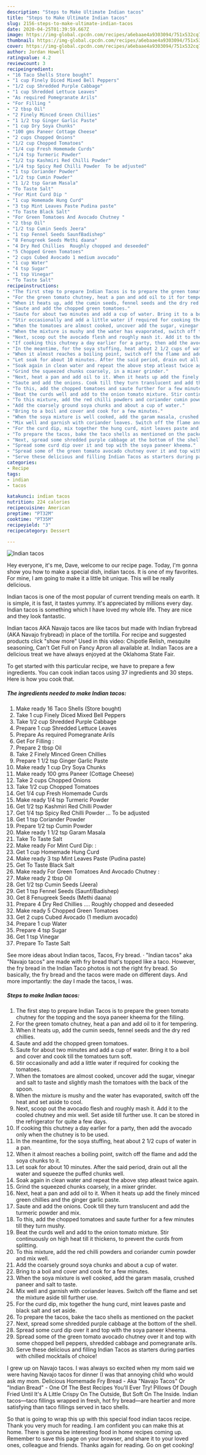 ```yaml
---
description: "Steps to Make Ultimate Indian tacos"
title: "Steps to Make Ultimate Indian tacos"
slug: 2156-steps-to-make-ultimate-indian-tacos
date: 2020-04-25T01:39:59.667Z
image: https://img-global.cpcdn.com/recipes/a6ebaae4a9303094/751x532cq70/indian-tacos-recipe-main-photo.jpg
thumbnail: https://img-global.cpcdn.com/recipes/a6ebaae4a9303094/751x532cq70/indian-tacos-recipe-main-photo.jpg
cover: https://img-global.cpcdn.com/recipes/a6ebaae4a9303094/751x532cq70/indian-tacos-recipe-main-photo.jpg
author: Jordan Howell
ratingvalue: 4.2
reviewcount: 3
recipeingredient:
- "16 Taco Shells Store bought"
- "1 cup Finely Diced Mixed Bell Peppers"
- "1/2 cup Shredded Purple Cabbage"
- "1 cup Shredded Lettuce Leaves"
- "As required Pomegranate Arils"
- "For Filling "
- "2 tbsp Oil"
- "2 Finely Minced Green Chillies"
- "1 1/2 tsp Ginger Garlic Paste"
- "1 cup Dry Soya Chunks"
- "100 gms Paneer Cottage Cheese"
- "2 cups Chopped Onions"
- "1/2 cup Chopped Tomatoes"
- "1/4 cup Fresh Homemade Curds"
- "1/4 tsp Turmeric Powder"
- "1/2 tsp Kashmiri Red Chilli Powder"
- "1/4 tsp Spicy Red Chilli Powder  To be adjusted"
- "1 tsp Coriander Powder"
- "1/2 tsp Cumin Powder"
- "1 1/2 tsp Garam Masala"
- "To Taste Salt"
- "For Mint Curd Dip "
- "1 cup Homemade Hung Curd"
- "3 tsp Mint Leaves Paste Pudina paste"
- "To Taste Black Salt"
- "For Green Tomatoes And Avocado Chutney "
- "2 tbsp Oil"
- "1/2 tsp Cumin Seeds Jeera"
- "1 tsp Fennel Seeds SaunfBadishep"
- "8 Fenugreek Seeds Methi daana"
- "4 Dry Red Chillies  Roughly chopped and deseeded"
- "5 Chopped Green Tomatoes"
- "2 cups Cubed Avocado 1 medium avocado"
- "1 cup Water"
- "4 tsp Sugar"
- "1 tsp Vinegar"
- "To Taste Salt"
recipeinstructions:
- "The first step to prepare Indian Tacos is to prepare the green tomato chutney for the topping and the soya paneer kheema for the filling."
- "For the green tomato chutney, heat a pan and add oil to it for tempering."
- "When it heats up, add the cumin seeds, fennel seeds and the dry red chillies."
- "Saute and add the chopped green tomatoes."
- "Saute for about two minutes and add a cup of water. Bring it to a boil and cover and cook till the tomatoes turn soft."
- "Stir occasionally and add a little water if required for cooking the tomatoes."
- "When the tomatoes are almost cooked, uncover add the sugar, vinegar and salt to taste and slightly mash the tomatoes with the back of the spoon."
- "When the mixture is mushy and the water has evaporated, switch off the heat and set aside to cool."
- "Next, scoop out the avocado flesh and roughly mash it. Add it to the cooled chutney and mix well. Set aside till further use. It can be stored in the refrigerator for quite a few days."
- "If cooking this chutney a day earlier for a party, then add the avocado only when the chutney is to be used."
- "In the meantime, for the soya stuffing, heat about 2 1/2 cups of water in a pan."
- "When it almost reaches a boiling point, switch off the flame and add the soya chunks to it."
- "Let soak for about 10 minutes. After the said period, drain out all the water and squeeze the puffed chunks well."
- "Soak again in clean water and repeat the above step atleast twice again."
- "Grind the squeezed chunks coarsely, in a mixer grinder."
- "Next, heat a pan and add oil to it. When it heats up add the finely minced green chillies and the ginger garlic paste."
- "Saute and add the onions. Cook till they turn translucent and add the turmeric powder and mix."
- "To this, add the chopped tomatoes and saute further for a few minutes till they turn mushy."
- "Beat the curds well and add to the onion tomato mixture. Stir continuously on high heat till it thickens, to prevent the curds from splitting."
- "To this mixture, add the red chilli powders and coriander cumin powder and mix well."
- "Add the coarsely ground soya chunks and about a cup of water."
- "Bring to a boil and cover and cook for a few minutes."
- "When the soya mixture is well cooked, add the garam masala, crushed paneer and salt to taste."
- "Mix well and garnish with coriander leaves. Switch off the flame and set the mixture aside till further use."
- "For the curd dip, mix together the hung curd, mint leaves paste and black salt and set aside."
- "To prepare the tacos, bake the taco shells as mentioned on the packet"
- "Next, spread some shredded purple cabbage at the bottom of the shell."
- "Spread some curd dip over it and top with the soya paneer kheema."
- "Spread some of the green tomato avocado chutney over it and top with some chopped bell peppers, shredded cabbage and pomegranate arils."
- "Serve these delicious and filling Indian Tacos as starters during parties with chilled mocktails of choice!"
categories:
- Recipe
tags:
- indian
- tacos

katakunci: indian tacos 
nutrition: 224 calories
recipecuisine: American
preptime: "PT32M"
cooktime: "PT35M"
recipeyield: "3"
recipecategory: Dessert

---
```



![Indian tacos](https://img-global.cpcdn.com/recipes/a6ebaae4a9303094/751x532cq70/indian-tacos-recipe-main-photo.jpg)

Hey everyone, it's me, Dave, welcome to our recipe page. Today, I'm gonna show you how to make a special dish, indian tacos. It is one of my favorites. For mine, I am going to make it a little bit unique. This will be really delicious.

Indian tacos is one of the most popular of current trending meals on earth. It is simple, it is fast, it tastes yummy. It's appreciated by millions every day. Indian tacos is something which I have loved my whole life. They are nice and they look fantastic.

Indian tacos AKA Navajo tacos are like tacos but made with Indian frybread (AKA Navajo frybread) in place of the tortilla. For recipe and suggested products click &#34;show more&#34; Used in this video: Chipotle Relish, mesquite seasoning, Can&#39;t Get Full on Fancy Apron all available at. Indian Tacos are a delicious treat we have always enjoyed at the Oklahoma State Fair.


To get started with this particular recipe, we have to prepare a few ingredients. You can cook indian tacos using 37 ingredients and 30 steps. Here is how you cook that.

<!--inarticleads1-->

##### The ingredients needed to make Indian tacos:

1. Make ready 16 Taco Shells (Store bought)
1. Take 1 cup Finely Diced Mixed Bell Peppers
1. Take 1/2 cup Shredded Purple Cabbage
1. Prepare 1 cup Shredded Lettuce Leaves
1. Prepare As required Pomegranate Arils
1. Get For Filling :
1. Prepare 2 tbsp Oil
1. Take 2 Finely Minced Green Chillies
1. Prepare 1 1/2 tsp Ginger Garlic Paste
1. Make ready 1 cup Dry Soya Chunks
1. Make ready 100 gms Paneer (Cottage Cheese)
1. Take 2 cups Chopped Onions
1. Take 1/2 cup Chopped Tomatoes
1. Get 1/4 cup Fresh Homemade Curds
1. Make ready 1/4 tsp Turmeric Powder
1. Get 1/2 tsp Kashmiri Red Chilli Powder
1. Get 1/4 tsp Spicy Red Chilli Powder … To be adjusted
1. Get 1 tsp Coriander Powder
1. Prepare 1/2 tsp Cumin Powder
1. Make ready 1 1/2 tsp Garam Masala
1. Take To Taste Salt
1. Make ready For Mint Curd Dip: :
1. Get 1 cup Homemade Hung Curd
1. Make ready 3 tsp Mint Leaves Paste (Pudina paste)
1. Get To Taste Black Salt
1. Make ready For Green Tomatoes And Avocado Chutney :
1. Make ready 2 tbsp Oil
1. Get 1/2 tsp Cumin Seeds (Jeera)
1. Get 1 tsp Fennel Seeds (Saunf/Badishep)
1. Get 8 Fenugreek Seeds (Methi daana)
1. Prepare 4 Dry Red Chillies …. Roughly chopped and deseeded
1. Make ready 5 Chopped Green Tomatoes
1. Get 2 cups Cubed Avocado (1 medium avocado)
1. Prepare 1 cup Water
1. Prepare 4 tsp Sugar
1. Get 1 tsp Vinegar
1. Prepare To Taste Salt


See more ideas about Indian tacos, Tacos, Fry bread. · &#34;Indian tacos&#34; aka &#34;Navajo tacos&#34; are made with fry bread that&#39;s topped like a taco. However, the fry bread in the Indian Taco photos is not the right fry bread. So basically, the fry bread and the tacos were made on different days. And more importantly: the day I made the tacos, I was. 

<!--inarticleads2-->

##### Steps to make Indian tacos:

1. The first step to prepare Indian Tacos is to prepare the green tomato chutney for the topping and the soya paneer kheema for the filling.
1. For the green tomato chutney, heat a pan and add oil to it for tempering.
1. When it heats up, add the cumin seeds, fennel seeds and the dry red chillies.
1. Saute and add the chopped green tomatoes.
1. Saute for about two minutes and add a cup of water. Bring it to a boil and cover and cook till the tomatoes turn soft.
1. Stir occasionally and add a little water if required for cooking the tomatoes.
1. When the tomatoes are almost cooked, uncover add the sugar, vinegar and salt to taste and slightly mash the tomatoes with the back of the spoon.
1. When the mixture is mushy and the water has evaporated, switch off the heat and set aside to cool.
1. Next, scoop out the avocado flesh and roughly mash it. Add it to the cooled chutney and mix well. Set aside till further use. It can be stored in the refrigerator for quite a few days.
1. If cooking this chutney a day earlier for a party, then add the avocado only when the chutney is to be used.
1. In the meantime, for the soya stuffing, heat about 2 1/2 cups of water in a pan.
1. When it almost reaches a boiling point, switch off the flame and add the soya chunks to it.
1. Let soak for about 10 minutes. After the said period, drain out all the water and squeeze the puffed chunks well.
1. Soak again in clean water and repeat the above step atleast twice again.
1. Grind the squeezed chunks coarsely, in a mixer grinder.
1. Next, heat a pan and add oil to it. When it heats up add the finely minced green chillies and the ginger garlic paste.
1. Saute and add the onions. Cook till they turn translucent and add the turmeric powder and mix.
1. To this, add the chopped tomatoes and saute further for a few minutes till they turn mushy.
1. Beat the curds well and add to the onion tomato mixture. Stir continuously on high heat till it thickens, to prevent the curds from splitting.
1. To this mixture, add the red chilli powders and coriander cumin powder and mix well.
1. Add the coarsely ground soya chunks and about a cup of water.
1. Bring to a boil and cover and cook for a few minutes.
1. When the soya mixture is well cooked, add the garam masala, crushed paneer and salt to taste.
1. Mix well and garnish with coriander leaves. Switch off the flame and set the mixture aside till further use.
1. For the curd dip, mix together the hung curd, mint leaves paste and black salt and set aside.
1. To prepare the tacos, bake the taco shells as mentioned on the packet
1. Next, spread some shredded purple cabbage at the bottom of the shell.
1. Spread some curd dip over it and top with the soya paneer kheema.
1. Spread some of the green tomato avocado chutney over it and top with some chopped bell peppers, shredded cabbage and pomegranate arils.
1. Serve these delicious and filling Indian Tacos as starters during parties with chilled mocktails of choice!


I grew up on Navajo tacos. I was always so excited when my mom said we were having Navajo tacos for dinner (I was that annoying child who would ask my mom. Delicious Homemade Fry Bread - Aka &#34;Navajo Tacos&#34; Or &#34;Indian Bread&#34; - One Of The Best Recipes You&#39;ll Ever Try! Pillows Of Dough Fried Until It&#39;s A Little Crispy On The Outside, But Soft On The Inside. Indian tacos—taco fillings wrapped in fresh, hot fry bread—are heartier and more satisfying than taco fillings served in taco shells. 

So that is going to wrap this up with this special food indian tacos recipe. Thank you very much for reading. I am confident you can make this at home. There is gonna be interesting food in home recipes coming up. Remember to save this page on your browser, and share it to your loved ones, colleague and friends. Thanks again for reading. Go on get cooking!
